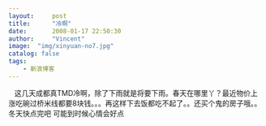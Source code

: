 ```yaml
---
layout:     post
title:      "冷啊"
date:       2008-01-17 22:50:30
author:     "Vincent"
image:  "img/xinyuan-no7.jpg"
catalog: false
tags:
    - 新浪博客
---
```



  
这几天成都真TMD冷啊，除了下雨就是将要下雨。春天在哪里丫？最近物价上涨吃碗过桥米线都要8块钱。。。再这样下去饭都吃不起了。。还买个鬼的房子哦。。冬天快点完吧
可能到时候心情会好点




